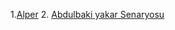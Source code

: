 1.[Alper](https://github.com/abugraacici/Coding_Stars/blob/main/Alper%20Bu%C4%9Fra%20A%C3%A7%C4%B1c%C4%B1-Durum%20Senaryolar%C4%B1.pdf)
2. [Abdulbaki yakar  Senaryosu](AliAtabakDurumSenaryosu.pdf)
